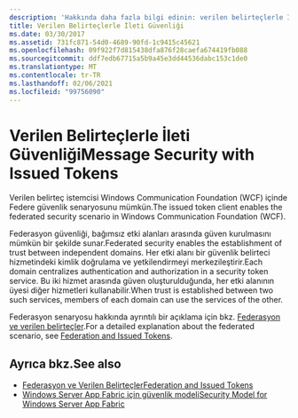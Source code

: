 ```yaml
---
description: 'Hakkında daha fazla bilgi edinin: verilen belirteçlerle Ileti güvenliği'
title: Verilen Belirteçlerle İleti Güvenliği
ms.date: 03/30/2017
ms.assetid: 731fc871-54d0-4689-90fd-1c9415c45621
ms.openlocfilehash: 09f922f7d815438dfa876f28caefa674419fb088
ms.sourcegitcommit: ddf7edb67715a5b9a45e3dd44536dabc153c1de0
ms.translationtype: MT
ms.contentlocale: tr-TR
ms.lasthandoff: 02/06/2021
ms.locfileid: "99756090"
---
```

# <a name="message-security-with-issued-tokens"></a><span data-ttu-id="56536-103">Verilen Belirteçlerle İleti Güvenliği</span><span class="sxs-lookup"><span data-stu-id="56536-103">Message Security with Issued Tokens</span></span>

<span data-ttu-id="56536-104">Verilen belirteç istemcisi Windows Communication Foundation (WCF) içinde Federe güvenlik senaryosunu mümkün.</span><span class="sxs-lookup"><span data-stu-id="56536-104">The issued token client enables the federated security scenario in Windows Communication Foundation (WCF).</span></span>  
  
 <span data-ttu-id="56536-105">Federasyon güvenliği, bağımsız etki alanları arasında güven kurulmasını mümkün bir şekilde sunar.</span><span class="sxs-lookup"><span data-stu-id="56536-105">Federated security enables the establishment of trust between independent domains.</span></span> <span data-ttu-id="56536-106">Her etki alanı bir güvenlik belirteci hizmetindeki kimlik doğrulama ve yetkilendirmeyi merkezileştirir.</span><span class="sxs-lookup"><span data-stu-id="56536-106">Each domain centralizes authentication and authorization in a security token service.</span></span> <span data-ttu-id="56536-107">Bu iki hizmet arasında güven oluşturulduğunda, her etki alanının üyesi diğer hizmetleri kullanabilir.</span><span class="sxs-lookup"><span data-stu-id="56536-107">When trust is established between two such services, members of each domain can use the services of the other.</span></span>  
  
 <span data-ttu-id="56536-108">Federasyon senaryosu hakkında ayrıntılı bir açıklama için bkz. [Federasyon ve verilen belirteçler](federation-and-issued-tokens.md).</span><span class="sxs-lookup"><span data-stu-id="56536-108">For a detailed explanation about the federated scenario, see [Federation and Issued Tokens](federation-and-issued-tokens.md).</span></span>  
  
## <a name="see-also"></a><span data-ttu-id="56536-109">Ayrıca bkz.</span><span class="sxs-lookup"><span data-stu-id="56536-109">See also</span></span>

- [<span data-ttu-id="56536-110">Federasyon ve Verilen Belirteçler</span><span class="sxs-lookup"><span data-stu-id="56536-110">Federation and Issued Tokens</span></span>](federation-and-issued-tokens.md)
- <span data-ttu-id="56536-111">[Windows Server App Fabric için güvenlik modeli](/previous-versions/appfabric/ee677202(v=azure.10))</span><span class="sxs-lookup"><span data-stu-id="56536-111">[Security Model for Windows Server App Fabric](/previous-versions/appfabric/ee677202(v=azure.10))</span></span>
